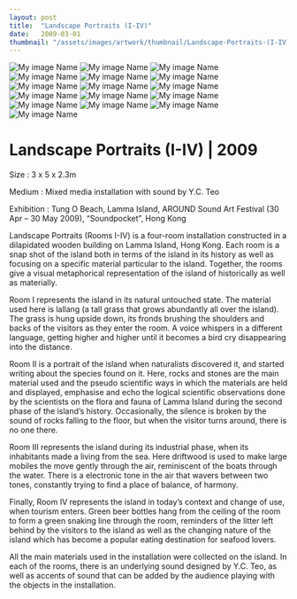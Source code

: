 ```yaml
---
layout: post
title:  "Landscape Portraits (I-IV)"
date:   2009-03-01
thumbnail: "/assets/images/artwork/thumbnail/Landscape-Portraits-(I-IV)-2009.jpg"
---
```


![My image Name](/assets/images/artwork/Landscape-Portraits-I-IV_01.jpg)
![My image Name](/assets/images/artwork/Landscape-Portraits-I-IV_02.jpg)
![My image Name](/assets/images/artwork/Landscape-Portraits-I-IV_03.jpg)
![My image Name](/assets/images/artwork/Landscape-Portraits-I-IV_04.jpg)
![My image Name](/assets/images/artwork/Landscape-Portraits-I-IV_05.jpg)
![My image Name](/assets/images/artwork/Landscape-Portraits-I-IV_06.jpg)
![My image Name](/assets/images/artwork/Landscape-Portraits-I-IV_07.jpg)
![My image Name](/assets/images/artwork/Landscape-Portraits-I-IV_08.jpg)
![My image Name](/assets/images/artwork/Landscape-Portraits-I-IV_09.jpg)
![My image Name](/assets/images/artwork/Landscape-Portraits-I-IV_010.jpg)
![My image Name](/assets/images/artwork/Landscape-Portraits-I-IV_011.jpg)
![My image Name](/assets/images/artwork/Landscape-Portraits-I-IV_012.jpg)
![My image Name](/assets/images/artwork/Landscape-Portraits-I-IV_013.jpg)
![My image Name](/assets/images/artwork/Landscape-Portraits-I-IV_014.jpg)
![My image Name](/assets/images/artwork/Landscape-Portraits-I-IV_015.jpg)
![My image Name](/assets/images/artwork/Landscape-Portraits-I-IV_016.jpg)

# Landscape Portraits (I-IV) | 2009

Size
: 3 x 5 x 2.3m

Medium
: Mixed media installation with sound by Y.C. Teo

Exhibition
: Tung O Beach, Lamma Island, AROUND Sound Art Festival (30 Apr – 30 May 2009), “Soundpocket”, Hong Kong

Landscape Portraits  (Rooms I-IV) is a four-room installation constructed in a dilapidated wooden building on Lamma Island, Hong Kong.  Each room is a snap shot of the island both in terms of the island in its history as well as focusing on a specific material particular to the island.  Together, the rooms give a visual  metaphorical representation of the island of historically as well as materially.

Room I represents the island in its natural untouched state.  The material used here is lallang (a tall grass that grows abundantly all over the island).  The grass is hung upside down, its fronds brushing the shoulders and backs of the visitors as they enter the room.  A voice whispers in a different language,  getting higher and higher until it becomes a bird cry disappearing into the distance.

Room II is a portrait of the island when naturalists discovered it, and started writing about the species found on it.  Here, rocks and stones are the main material used and the pseudo scientific ways in which the materials are held and displayed, emphasise and echo the logical scientific observations done by the scientists on the flora and fauna of Lamma Island during the second phase of the island’s history.  Occasionally, the silence is broken by the sound of rocks falling to the floor, but when the visitor turns around, there is no one there.

Room III represents the island during its industrial phase, when its inhabitants made a living from the sea.  Here driftwood is used to make large mobiles the move gently through the air, reminiscent of the boats through the water.  There is a electronic tone in the air that wavers between two tones, constantly trying to find a place of balance, of harmony.

Finally, Room IV represents the island in today’s context and change of use, when tourism enters.  Green beer bottles hang from the ceiling of the room to form a green snaking line through the room, reminders of the litter left behind by the visitors to the island as well as the changing nature of the island which has become a popular eating destination for seafood lovers.

All the main materials used in the installation were collected on the island.  In each of the rooms, there is an underlying sound designed by Y.C. Teo, as well as accents of sound that can be added by the audience playing with the objects in the installation.